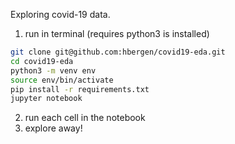 Exploring covid-19 data.


1. run in terminal (requires python3 is installed)
```bash
git clone git@github.com:hbergen/covid19-eda.git
cd covid19-eda
python3 -m venv env
source env/bin/activate
pip install -r requirements.txt
jupyter notebook
```
2. run each cell in the notebook
3. explore away!

